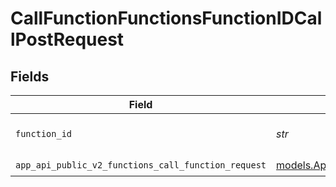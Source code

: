 # CallFunctionFunctionsFunctionIDCallPostRequest


## Fields

| Field                                                                                                        | Type                                                                                                         | Required                                                                                                     | Description                                                                                                  |
| ------------------------------------------------------------------------------------------------------------ | ------------------------------------------------------------------------------------------------------------ | ------------------------------------------------------------------------------------------------------------ | ------------------------------------------------------------------------------------------------------------ |
| `function_id`                                                                                                | *str*                                                                                                        | :heavy_check_mark:                                                                                           | The id of the function to call                                                                               |
| `app_api_public_v2_functions_call_function_request`                                                          | [models.AppAPIPublicV2FunctionsCallFunctionRequest](../models/appapipublicv2functionscallfunctionrequest.md) | :heavy_check_mark:                                                                                           | N/A                                                                                                          |